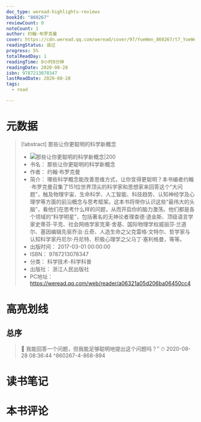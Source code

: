 ```yaml
---
doc_type: weread-highlights-reviews
bookId: "860267"
reviewCount: 0
noteCount: 1
author: 约翰·布罗克曼
cover: https://cdn.weread.qq.com/weread/cover/97/YueWen_860267/t7_YueWen_860267.jpg
readingStatus: 读过
progress: 5%
totalReadDay: 1
readingTime: 0小时8分钟
readingDate: 2020-08-28
isbn: 9787213078347
lastReadDate: 2020-08-28
tags:
  - read

---
```

# 元数据
> [!abstract] 那些让你更聪明的科学新概念
> - ![ 那些让你更聪明的科学新概念|200](https://cdn.weread.qq.com/weread/cover/97/YueWen_860267/t7_YueWen_860267.jpg)
> - 书名： 那些让你更聪明的科学新概念
> - 作者： 约翰·布罗克曼
> - 简介： 哪些科学概念能改善思维方式，让你变得更聪明？本书编者约翰·布罗克曼召集了151位世界顶尖的科学家和思想家来回答这个“大问题”，触及物理宇宙、生命科学、人工智能、科技趋势、认知神经学及心理学等方面的前沿概念与思考框架。这本书将带你认识这些“最伟大的头脑”，看他们在思考什么样的问题，从而开启你的脑力激荡。他们都是各个领域的“科学明星”，包括著名的无神论者理查德·道金斯、顶级语言学家史蒂芬·平克、社会网络学家克莱·舍基、国际物理学权威丽莎·兰道尔、基因编辑先驱乔治·丘奇、人造生命之父克雷格·文特尔、哲学家与认知科学家丹尼尔·丹尼特、积极心理学之父马丁·塞利格曼，等等。
> - 出版时间： 2017-03-01 00:00:00
> - ISBN： 9787213078347
> - 分类： 科学技术-科学科普
> - 出版社： 浙江人民出版社
> - PC地址：https://weread.qq.com/web/reader/a06321a05d206ba06450cc4

# 高亮划线

## 总序

> 📌 我能回答一个问题，但我能足够聪明地提出这个问题吗？” 
> ⏱ 2020-08-28 08:36:44 ^860267-4-868-894

# 读书笔记

# 本书评论

